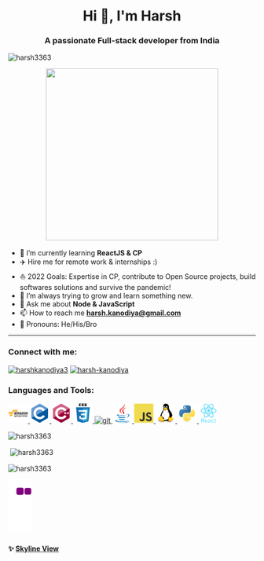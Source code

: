 <h1 align="center">Hi 👋, I'm Harsh</h1>
<h3 align="center">A passionate Full-stack developer from India</h3>

<p align="left"> <img src="https://komarev.com/ghpvc/?username=harsh3363&label=Profile%20views&color=0e75b6&style=flat" alt="harsh3363" /> </p>
<p align="center"> <img src="https://media.giphy.com/media/WTjXuYA2y4o3UZly3W/giphy.gif" width="350" height="350"/> </p>

- 🌱 I’m currently learning **ReactJS & CP**
- ✈️ Hire me for remote work & internships :)
- ⛵ 2022 Goals: Expertise in CP, contribute to Open Source projects, build softwares solutions and survive the pandemic!
- 🔭 I’m always trying to grow and learn something new.
- 💬 Ask me about **Node & JavaScript**
- 📫 How to reach me **harsh.kanodiya@gmail.com**
- 🦄 Pronouns: He/His/Bro
---
<h3 align="left">Connect with me:</h3>
<p align="left">
<a href="https://twitter.com/harshkanodiya3" target="blank"><img align="center" src="https://raw.githubusercontent.com/rahuldkjain/github-profile-readme-generator/master/src/images/icons/Social/twitter.svg" alt="harshkanodiya3" height="30" width="40" /></a>
<a href="https://linkedin.com/in/harsh-kanodiya" target="blank"><img align="center" src="https://raw.githubusercontent.com/rahuldkjain/github-profile-readme-generator/master/src/images/icons/Social/linked-in-alt.svg" alt="harsh-kanodiya" height="30" width="40" /></a>
</p>

<h3 align="left">Languages and Tools:</h3>
<p align="left"> <a href="https://aws.amazon.com" target="_blank"> <img src="https://raw.githubusercontent.com/devicons/devicon/master/icons/amazonwebservices/amazonwebservices-original-wordmark.svg" alt="aws" width="40" height="40"/> </a> <a href="https://www.cprogramming.com/" target="_blank"> <img src="https://raw.githubusercontent.com/devicons/devicon/master/icons/c/c-original.svg" alt="c" width="40" height="40"/> </a> <a href="https://www.w3schools.com/cpp/" target="_blank"> <img src="https://raw.githubusercontent.com/devicons/devicon/master/icons/cplusplus/cplusplus-original.svg" alt="cplusplus" width="40" height="40"/> </a> <a href="https://www.w3schools.com/css/" target="_blank"> <img src="https://raw.githubusercontent.com/devicons/devicon/master/icons/css3/css3-original-wordmark.svg" alt="css3" width="40" height="40"/> </a> <a href="https://git-scm.com/" target="_blank"> <img src="https://www.vectorlogo.zone/logos/git-scm/git-scm-icon.svg" alt="git" width="40" height="40"/> </a> <a href="https://www.java.com" target="_blank"> <img src="https://raw.githubusercontent.com/devicons/devicon/master/icons/java/java-original.svg" alt="java" width="40" height="40"/> </a> <a href="https://developer.mozilla.org/en-US/docs/Web/JavaScript" target="_blank"> <img src="https://raw.githubusercontent.com/devicons/devicon/master/icons/javascript/javascript-original.svg" alt="javascript" width="40" height="40"/> </a> <a href="https://www.linux.org/" target="_blank"> <img src="https://raw.githubusercontent.com/devicons/devicon/master/icons/linux/linux-original.svg" alt="linux" width="40" height="40"/> </a> <a href="https://www.python.org" target="_blank"> <img src="https://raw.githubusercontent.com/devicons/devicon/master/icons/python/python-original.svg" alt="python" width="40" height="40"/> </a> <a href="https://reactjs.org/" target="_blank"> <img src="https://raw.githubusercontent.com/devicons/devicon/master/icons/react/react-original-wordmark.svg" alt="react" width="40" height="40"/> </a> </p>


<p><img align="center" src="https://github-readme-stats.vercel.app/api/top-langs?username=harsh3363&show_icons=true&locale=en&layout=compact" alt="harsh3363" /></p>

<p>&nbsp;<img align="center" src="https://github-readme-stats.vercel.app/api?username=harsh3363&show_icons=true&locale=en" alt="harsh3363" /></p>

<p><img align="center" src="https://github-readme-streak-stats.herokuapp.com/?user=harsh3363&" alt="harsh3363" /></p>

<!-- snake eating my contribution graph -->
![snake gif](https://github.com/harsh3363/harsh3363/blob/output/github-contribution-grid-snake.gif)

#### ✨ [Skyline View](https://skyline.github.com/harsh3363/2021)
